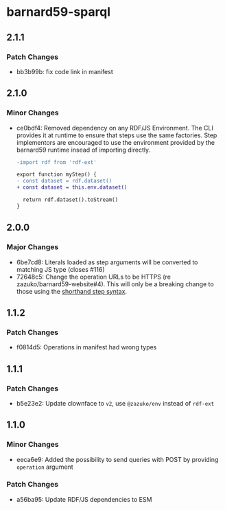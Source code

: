 # barnard59-sparql

## 2.1.1

### Patch Changes

- bb3b99b: fix code link in manifest

## 2.1.0

### Minor Changes

- ce0bdf4: Removed dependency on any RDF/JS Environment. The CLI provides it at runtime to ensure that steps
  use the same factories. Step implementors are encouraged to use the environment provided by the
  barnard59 runtime insead of importing directly.

  ```diff
  -import rdf from 'rdf-ext'

  export function myStep() {
  - const dataset = rdf.dataset()
  + const dataset = this.env.dataset()

    return rdf.dataset().toStream()
  }
  ```

## 2.0.0

### Major Changes

- 6be7cd8: Literals loaded as step arguments will be converted to matching JS type (closes #116)
- 72648c5: Change the operation URLs to be HTTPS (re zazuko/barnard59-website#4).
  This will only be a breaking change to those using the [shorthand step syntax](https://data-centric.zazuko.com/docs/workflows/explanations/simplified-syntax).

## 1.1.2

### Patch Changes

- f0814d5: Operations in manifest had wrong types

## 1.1.1

### Patch Changes

- b5e23e2: Update clownface to `v2`, use `@zazuko/env` instead of `rdf-ext`

## 1.1.0

### Minor Changes

- eeca6e9: Added the possibility to send queries with POST by providing `operation` argument

### Patch Changes

- a56ba95: Update RDF/JS dependencies to ESM

